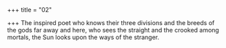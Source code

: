 +++
title = "02"

+++
The inspired poet who knows their three divisions and the breeds of the  gods far away and here,
who sees the straight and the crooked among mortals, the Sun looks  upon the ways of the stranger.